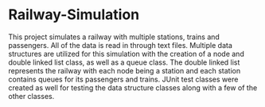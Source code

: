 # Railway-Simulation
This project simulates a railway with multiple stations, trains and passengers. All of the data is read in through text files. Multiple data structures are utilized for this simulation with the creation of a node and double linked list class, as well as a queue class. The double linked list represents the railway with each node being a station and each station contains queues for its passengers and trains. JUnit test classes were created as well for testing the data structure classes along with a few of the other classes. 
